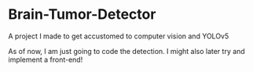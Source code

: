 # Brain-Tumor-Detector
A project I made to get accustomed to computer vision and YOLOv5

As of now, I am just going to code the detection. I might also later try and implement a front-end!

